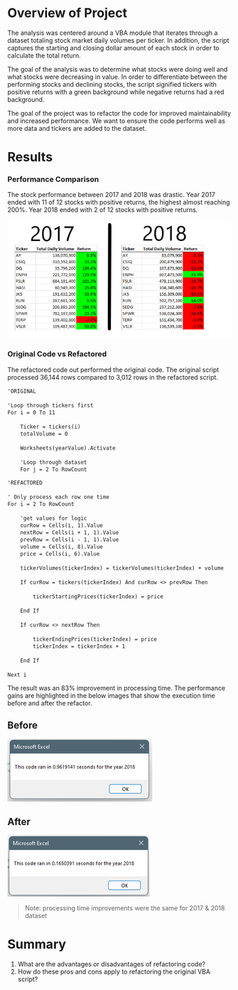# Overview of Project

The analysis was centered around a VBA module that iterates through a dataset totaling stock market daily volumes per ticker. In addition, the script captures the starting and closing dollar amount of each stock in order to calculate the total return.

The goal of the analysis was to determine what stocks were doing well and what stocks were decreasing in value.  In order to differentiate between the performing stocks and declining stocks, the script signified tickers with positive returns with a green background while negative returns had a red background.

The goal of the project was to refactor the code for improved maintainability and increased performance.  We want to ensure the code performs well as more data and tickers are added to the dataset.

# Results

### Performance Comparison 
The stock performance between 2017 and 2018 was drastic.  Year 2017 ended with 11 of 12 stocks with positive returns, the highest almost reaching 200%.  Year 2018 ended with 2 of 12 stocks with positive returns.

![2017 and 2018 performance](./resources/2017_2018_performance.png)

### Original Code vs Refactored
The refactored code out performed the original code.  The original script processed 36,144 rows compared to 3,012 rows in the refactored script.

```vbnet
'ORIGINAL

'Loop through tickers first
For i = 0 To 11
    
    Ticker = tickers(i)
    totalVolume = 0
    
    Worksheets(yearValue).Activate
    
    'Loop through dataset
    For j = 2 To RowCount
```

```vbnet
'REFACTORED

' Only process each row one time
For i = 2 To RowCount

    'get values for logic
    curRow = Cells(i, 1).Value
    nextRow = Cells(i + 1, 1).Value
    prevRow = Cells(i - 1, 1).Value
    volume = Cells(i, 8).Value
    price = Cells(i, 6).Value

    tickerVolumes(tickerIndex) = tickerVolumes(tickerIndex) + volume
    
    If curRow = tickers(tickerIndex) And curRow <> prevRow Then
    
        tickerStartingPrices(tickerIndex) = price
        
    End If
    
    If curRow <> nextRow Then

        tickerEndingPrices(tickerIndex) = price
        tickerIndex = tickerIndex + 1
        
    End If
    
Next i
```

The result was an 83% improvement in processing time.  The performance gains are highlighted in the below images that show the execution time before and after the refactor.

## Before
![](./resources/module_2018.png)

## After
![](./resources/VBA_Challenge_2018.png)

> Note: processing time improvements were the same for 2017 & 2018 dataset

# Summary

1. What are the advantages or disadvantages of refactoring code?
2. How do these pros and cons apply to refactoring the original VBA script?